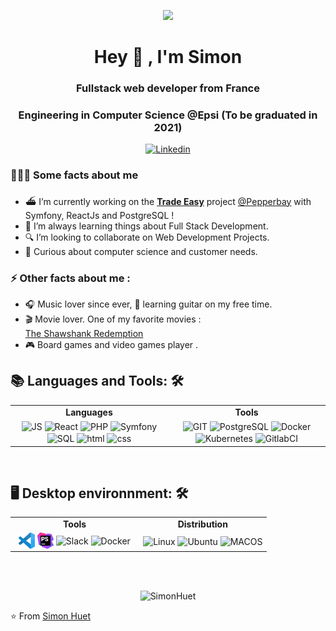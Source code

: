 <p align="center"><img src="https://i.imgur.com/A6bWGFl.gif"/></p>

<h1 align="center"> Hey 👋 , I'm Simon </h1>

</p>

<h3 align="center">Fullstack web developer from France</h3>
<h3 align="center">Engineering in Computer Science @Epsi (To be graduated in 2021)</h3>
<p align="left"> 

<div align="center">

[![Linkedin](https://img.shields.io/badge/-LinkedIn-blue?style=flat&logo=Linkedin&logoColor=white&link=https://www.linkedin.com/in/simon-huet-592759132/)](https://www.linkedin.com/in/simon-huet-592759132)

</div>

<h3> 🕵🏻‍♂️ Some facts  about me </h3>

- ⛴ I’m currently working on the **[Trade Easy]([https://www.trade-easy.fr)** project [@Pepperbay](https://pepperbay.fr) with Symfony, ReactJs and PostgreSQL !
- 🌱   I’m always learning things about Full Stack Development.
- 🔍 I’m looking to collaborate on Web Development Projects.
- 👀 Curious about computer science and customer needs.



<h3>⚡ Other facts about me : </h3>

  - 🎧 Music lover since ever, 🎸 learning guitar on my free time.
  - 🎬  Movie lover. One of my favorite movies :  
[The Shawshank Redemption](https://www.imdb.com/title/tt0111161/)
  - 🎮 Board games and video games player .


## 📚 Languages and Tools: 🛠

<table align="center">
  <tr align="center">
    <td width="50%"><b>Languages<b></td>
    <td width="50%"><b>Tools<b></td>
  </tr>
  <tr align="center">
    <td width="40%">
      <img align="center" alt="JS" height="26" src="https://img.icons8.com/color/48/000000/javascript.png"/>
      <img align="center" alt="React" height="26"src="https://img.icons8.com/color/48/000000/react-native.png"/>
      <img align="center" alt="PHP" height="26" src="https://img.icons8.com/dusk/64/000000/php-logo.png"/>
      <img align="center" alt="Symfony" height="26" src="https://img.icons8.com/color/48/000000/symfony.png"/>
      <img align="center" alt="SQL" height="26" src="https://img.icons8.com/nolan/64/sql.png"/>
      <img align="center" alt="html" height="26" src="https://img.icons8.com/color/48/000000/html-5--v1.png"/>
      <img align="center" alt="css" height="26" src="https://img.icons8.com/color/48/000000/css3.png"/>
    </td>
    <td width=60%">
      <img align="center" alt="GIT" height="26" src="https://img.icons8.com/color/48/000000/git.png"/>
      <img align="center" alt="PostgreSQL" height="26" src="https://img.icons8.com/color/48/000000/postgreesql.png"/>
      <img align="center" alt="Docker" height="26" src="https://img.icons8.com/color/48/000000/docker.png"/>
      <img align="center" alt="Kubernetes" height="26" src="https://img.icons8.com/color/48/000000/kubernetes.png"/>
      <img align="center" alt="GitlabCI" height="26" src="https://img.icons8.com/color/48/000000/gitlab.png"/>
    </td>
  </tr>
</table>

<br />

## 🖥 Desktop environnment: 🛠
<table align="center">
  <tr align="center">
    <td width="50%"><b>Tools<b></td>
    <td width="50%"><b>Distribution<b></td>
  </tr>
  <tr align="center">
    <td width="40%">
      <img align="center" alt="Vscode" height="26" src="./assets/tools/vscode.svg"/>
      <img align="center" alt="PhpStorm" height="26"src="./assets/tools/phpstorm.svg"/>
      <img align="center" alt="Slack" height="26" src="https://img.icons8.com/color/48/000000/slack-new.png"/> 
      <img align="center" alt="Docker" height="26" src="https://img.icons8.com/color/48/000000/docker.png"/>
    </td>
    <td width=60%">
      <img align="center" alt="Linux" height="26"
      src="https://img.icons8.com/color/48/000000/linux.png"/>
      <img align="center" alt="Ubuntu" height="26" src="https://img.icons8.com/color/48/000000/ubuntu--v1.png"/>
      <img align="center" alt="MACOS" height="26" src="https://img.icons8.com/metro/26/000000/mac-os.png"/>
    </td>
  </tr>
</table>

<br/>
<br/>

<p align="center">
	<img style="margin: auto;" src=https://github-readme-stats.vercel.app/api?username=SimonHuet&show_icons=true alt=SimonHuet /> 
</p>


⭐️ From [Simon Huet](https://github.com/SimonHuet) 

